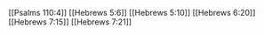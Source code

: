 [[Psalms 110:4]]
[[Hebrews 5:6]]
[[Hebrews 5:10]]
[[Hebrews 6:20]]
[[Hebrews 7:15]]
[[Hebrews 7:21]]
